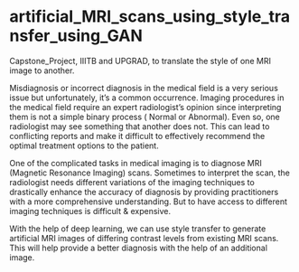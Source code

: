 # artificial_MRI_scans_using_style_transfer_using_GAN
Capstone_Project, IIITB and UPGRAD, to translate the style of one MRI image to another.

Misdiagnosis or incorrect diagnosis in the medical field is a very serious issue but unfortunately, it’s a common occurrence. Imaging procedures in the medical field require an expert radiologist’s opinion since interpreting them is not a simple binary process ( Normal or Abnormal). Even so, one radiologist may see something that another does not. This can lead to conflicting reports and make it difficult to effectively recommend the optimal treatment options to the patient.
 
One of the complicated tasks in medical imaging is to diagnose MRI (Magnetic Resonance Imaging) scans. Sometimes to interpret the scan, the radiologist needs different variations of the imaging techniques to drastically enhance the accuracy of diagnosis by providing practitioners with a more comprehensive understanding. But to have access to different imaging techniques is difficult & expensive. 
 
With the help of deep learning, we can use style transfer to generate artificial MRI images of differing contrast levels from existing MRI scans. This will help provide a better diagnosis with the help of an additional image. 
